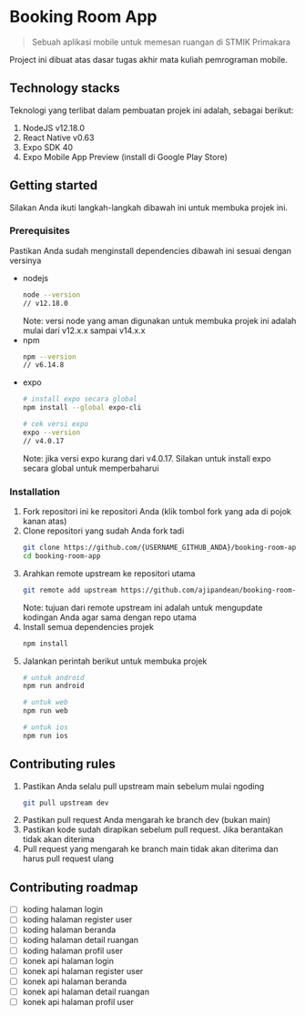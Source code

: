 # Booking Room App
> Sebuah aplikasi mobile untuk memesan ruangan di STMIK Primakara

Project ini dibuat atas dasar tugas akhir mata kuliah pemrograman mobile.

## Technology stacks
Teknologi yang terlibat dalam pembuatan projek ini adalah, sebagai berikut:
1. NodeJS v12.18.0
2. React Native v0.63
3. Expo SDK 40
4. Expo Mobile App Preview (install di Google Play Store)

## Getting started
Silakan Anda ikuti langkah-langkah dibawah ini untuk membuka projek ini.

### Prerequisites
Pastikan Anda sudah menginstall dependencies dibawah ini sesuai dengan versinya
* nodejs
  ```bash
  node --version 
  // v12.18.0
  ```
  Note: versi node yang aman digunakan untuk membuka projek ini adalah mulai dari v12.x.x sampai v14.x.x
* npm
  ```bash
  npm --version 
  // v6.14.8
  ```
* expo
  ```bash
  # install expo secara global
  npm install --global expo-cli
  
  # cek versi expo
  expo --version 
  // v4.0.17
  ```
  Note: jika versi expo kurang dari v4.0.17. Silakan untuk install expo secara global untuk memperbaharui

### Installation
1. Fork repositori ini ke repositori Anda (klik tombol fork yang ada di pojok kanan atas)
2. Clone repositori yang sudah Anda fork tadi
   ```bash
   git clone https://github.com/{USERNAME_GITHUB_ANDA}/booking-room-app.git
   cd booking-room-app
   ```
3. Arahkan remote upstream ke repositori utama
   ```bash
   git remote add upstream https://github.com/ajipandean/booking-room-app.git
   ```
   Note: tujuan dari remote upstream ini adalah untuk mengupdate kodingan Anda agar sama dengan repo utama
4. Install semua dependencies projek
   ```bash
   npm install
   ```
5. Jalankan perintah berikut untuk membuka projek
   ```bash
   # untuk android
   npm run android
   
   # untuk web
   npm run web
   
   # untuk ios
   npm run ios
   ```

## Contributing rules
1. Pastikan Anda selalu pull upstream main sebelum mulai ngoding
   ```bash
   git pull upstream dev
   ```
2. Pastikan pull request Anda mengarah ke branch dev (bukan main)
3. Pastikan kode sudah dirapikan sebelum pull request. Jika berantakan tidak akan diterima
4. Pull request yang mengarah ke branch main tidak akan diterima dan harus pull request ulang

## Contributing roadmap
- [ ] koding halaman login
- [ ] koding halaman register user
- [ ] koding halaman beranda
- [ ] koding halaman detail ruangan
- [ ] koding halaman profil user
- [ ] konek api halaman login
- [ ] konek api halaman register user
- [ ] konek api halaman beranda
- [ ] konek api halaman detail ruangan
- [ ] konek api halaman profil user
